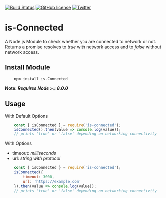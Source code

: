 [![Build Status](https://travis-ci.org/Syed-Umair/is-Connected.svg?branch=master)](https://travis-ci.org/Syed-Umair/is-Connected)
[![GitHub license](https://img.shields.io/github/license/Syed-Umair/is-Connected.svg)](https://github.com/Syed-Umair/is-Connected/blob/master/LICENSE)
[![Twitter](https://img.shields.io/twitter/url/https/github.com/Syed-Umair/is-Connected.svg?style=social)](https://twitter.com/intent/tweet?text=Wow:&url=https%3A%2F%2Fgithub.com%2FSyed-Umair%2Fis-Connected)

# is-Connected
A Node.js Module to check whether you are connected to network or not. Returns a promise resolves to <em>true</em> with network access and to <em>false</em> without network access.

## Install Module
```
    npm install is-Connected
```

<strong>Note: <i>Requires Node >= 8.0.0</i></strong>

## Usage

With Default Options

```javascript
    const { isConnected } = require('is-connected');
    isConnected().then(value => console.log(value));
    // prints 'true' or 'false' depending on networking connectivity
```

With Options

- timeout: <i>milliseconds</i>
- url: <i>string with protocol</i>

```javascript
    const { isConnected } = require('is-connected');
    isConnected({
        timeout: 3000,
        url: 'https://example.com'
    }).then(value => console.log(value));
    // prints 'true' or 'false' depending on networking connectivity
```